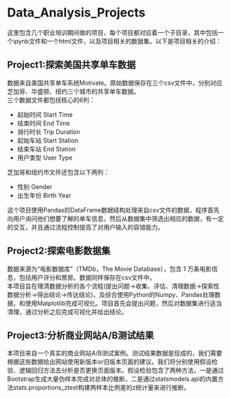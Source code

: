# Data_Analysis_Projects
这里包含几个职业培训期间做的项目，每个项目都对应着一个子目录，其中包括一个ipynb文件和一个html文件，以及项目相关的数据集。以下是项目相关的介绍：
## Project1:探索美国共享单车数据
数据来自美国共享单车系统Motivate。原始数据保存在三个csv文件中，分别对应芝加哥、华盛顿、纽约三个城市的共享单车数据。    
三个数据文件都包括核心的6列：    
* 起始时间 Start Time
* 结束时间 End Time
* 骑行时长 Trip Duration
* 起始车站 Start Station
* 结束车站 End Station
* 用户类型 User Type    

芝加哥和纽约市文件还包含以下两列：   
* 性别 Gender
* 出生年份 Birth Year     

这个项目使用Pandas的DataFrame数据结构处理来自csv文件的数据，程序首先向用户询问他们想要了解的单车信息，然后从数据集中筛选出相应的数据，有一定的交互，并且通过流程控制提高了对用户输入的容错能力。

## Project2:探索电影数据集
数据来源为“电影数据库”（TMDb，The Movie Database），包含 1 万条电影信息，包括用户评分和票房。数据同样保存在csv文件中。     
本项目旨在理清数据分析的各个流程(提出问题->收集、评估、清理数据->探索性数据分析->得出结论->传达结论)，及综合使用Python的Numpy、Pandas处理数据，和使用Matplotlib完成可视化。项目首先会提出问题，然后对数据集进行适当清理，通过分析之后完成可视化并给出结论。

## Project3:分析商业网站A/B测试结果
本项目来自一个真实的商业网站A/B测试案例。测试结果数据是现成的，我们需要根据这些数据给出网站使用新版本or旧版本页面的建议。我们将分别使用假设检验、逻辑回归方法去分析是否更换页面版本。假设检验包含了两种方法，一是通过Bootstrap生成大量伪样本完成对总体的推断，二是通过statsmodels.api的内置方法stats.proportions_ztest构建两样本比例差的z统计量来进行推断。
